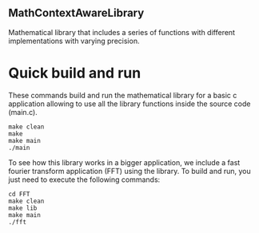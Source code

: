 ## MathContextAwareLibrary
Mathematical library that includes a series of functions with different implementations with varying precision.

# Quick build and run

These commands build and run the mathematical library for a basic c application allowing to use all the library functions inside the source code (main.c).

```
make clean
make
make main
./main
```

To see how this library works in a bigger application, we include a fast fourier transform application (FFT) using the library. To build and run, you just need to execute the following commands:

```
cd FFT
make clean
make lib
make main
./fft
```
